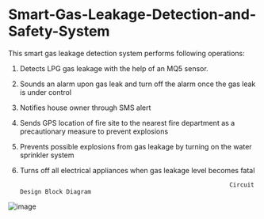 # Smart-Gas-Leakage-Detection-and-Safety-System

This smart gas leakage detection system performs following operations:

1. Detects LPG gas leakage with the help of an MQ5 sensor.
2. Sounds an alarm upon gas leak and turn off the alarm once the gas leak is under 
control
3. Notifies house owner through SMS alert
4. Sends GPS location of fire site to the nearest fire department as a precautionary 
measure to prevent explosions
5. Prevents possible explosions from gas leakage by turning on the water sprinkler 
system
6. Turns off all electrical appliances when gas leakage level becomes fatal

                                                                  
                                                                  
                                                                  Circuit Design Block Diagram
![image](https://user-images.githubusercontent.com/76917638/192086274-4cd9977b-b2da-441f-a4e2-5520dd6308fa.png)
